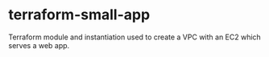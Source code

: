 # terraform-small-app
Terraform module and instantiation used to create a VPC with an EC2 which serves a web app.
